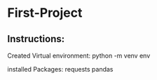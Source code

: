 # First-Project

## Instructions:

Created Virtual environment:
python -m venv env

installed Packages:
requests
pandas